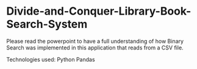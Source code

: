 # Divide-and-Conquer-Library-Book-Search-System

Please read the powerpoint to have a full understanding of how Binary Search was implemented in this application that reads from a CSV file. 

Technologies used: Python Pandas
